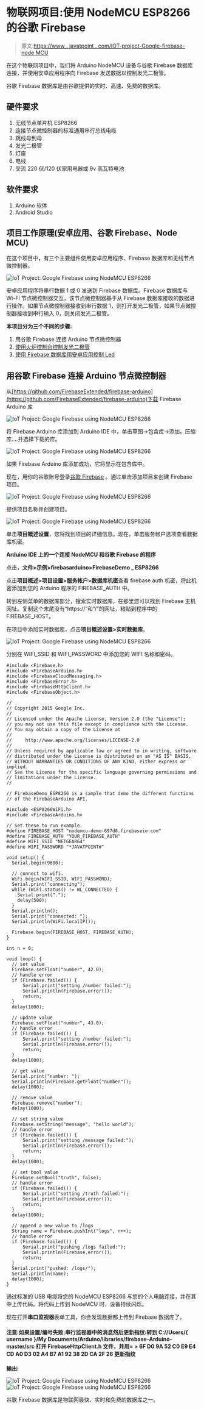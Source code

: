 # 物联网项目:使用 NodeMCU ESP8266 的谷歌 Firebase

> 原文:[https://www . javatpoint . com/IOT-project-Google-firebase-node MCU](https://www.javatpoint.com/iot-project-google-firebase-nodemcu)

在这个物联网项目中，我们将 Arduino NodeMCU 设备与谷歌 Firebase 数据库连接，并使用安卓应用程序向 Firebase 发送数据以控制发光二极管。

谷歌 Firebase 数据库是由谷歌提供的实时、高速、免费的数据库。

## 硬件要求

1.  无线节点单片机 ESP8266
2.  连接节点微控制器的标准通用串行总线电缆
3.  跳线母到母
4.  发光二极管
5.  灯座
6.  电线
7.  交流 220 伏/120 伏家用电器或 9v 高瓦特电池

## 软件要求

1.  Arduino 软体
2.  Android Studio

## 项目工作原理(安卓应用、谷歌 Firebase、Node MCU)

在这个项目中，有三个主要组件使用安卓应用程序、Firebase 数据库和无线节点微控制器。

![IoT Project: Google Firebase using NodeMCU ESP8266](../Images/898d1cbf47a0a259188339eb53ea0784.png)

安卓应用程序将串行数据 1 或 0 发送到 Firebase 数据库。Firebase 数据库与 Wi-Fi 节点微控制器交互，该节点微控制器基于从 Firebase 数据库接收的数据进行操作。如果节点微控制器接收到串行数据 1，则打开发光二极管，如果节点微控制器接收到串行输入 0，则关闭发光二极管。

**本项目分为三个不同的步骤:**

1.  用谷歌 Firebase 连接 Arduino 节点微控制器
2.  [使用火炉控制台控制发光二极管](iot-project-google-firebase-controlling-led-with-nodemcu)
3.  [使用 Firebase 数据库用安卓应用控制 Led](iot-project-google-firebase-controlling-led-using-android-app)

## 用谷歌 Firebase 连接 Arduino 节点微控制器

从[https://github.com/FirebaseExtended/firebase-arduino](https://github.com/FirebaseExtended/firebase-arduino)下载 Firebase Arduino 库

![IoT Project: Google Firebase using NodeMCU ESP8266](../Images/da9af8dd872b2267dc131c6f1290feed.png)

将 Firebase Arduino 库添加到 Arduino IDE 中，单击草图->包含库->添加。压缩库....并选择下载的库。

![IoT Project: Google Firebase using NodeMCU ESP8266](../Images/5f9d7f8a281711daca61a1a4682c5b35.png)

如果 Firebase Arduino 库添加成功，它将显示在包含库中。

现在，用你的谷歌账号登录[谷歌 Firebase]( https://console.firebase.google.com/) 。通过单击添加项目来创建 Firebase 项目。

![IoT Project: Google Firebase using NodeMCU ESP8266](../Images/434c2f5dc05db5d21c13d946be675a78.png)

提供项目名称并创建项目。

![IoT Project: Google Firebase using NodeMCU ESP8266](../Images/7e463da8d129607927fe84f90334e612.png)

单击**项目概述设置**，您将找到项目的详细信息。现在，单击服务帐户选项查看数据库机密。

**Arduino IDE 上的一个连接 NodeMCU 和谷歌 Firebase 的程序**

点击，**文件>示例>firebasarduino>FirebaseDemo _ ESP8266**

点击**项目概述>项目设置>服务帐户>数据库机密**查看 firebase auth 机密，将此机密添加到您的 Arduino 程序的 FIREBASE_AUTH 中。

转到左侧菜单的数据库部分，搜索实时数据库，在那里您可以找到 Firebase 主机网址。复制这个末尾没有“https://”和“/”的网址，粘贴到程序中的 FIREBASE_HOST。

在项目中添加实时数据库，点击**项目概述设置>实时数据库**。

![IoT Project: Google Firebase using NodeMCU ESP8266](../Images/bb13712e833ae217cca8272b3a631107.png)

分别在 WIFI_SSID 和 WIFI_PASSWORD 中添加您的 WIFI 名称和密码。

```
#include <Firebase.h>
#include <FirebaseArduino.h>
#include <FirebaseCloudMessaging.h>
#include <FirebaseError.h>
#include <FirebaseHttpClient.h>
#include <FirebaseObject.h>

//
// Copyright 2015 Google Inc.
//
// Licensed under the Apache License, Version 2.0 (the "License");
// you may not use this file except in compliance with the License.
// You may obtain a copy of the License at
//
//     http://www.apache.org/licenses/LICENSE-2.0
//
// Unless required by applicable law or agreed to in writing, software
// distributed under the License is distributed on an "AS IS" BASIS,
// WITHOUT WARRANTIES OR CONDITIONS OF ANY KIND, either express or implied.
// See the License for the specific language governing permissions and
// limitations under the License.
//

// FirebaseDemo_ESP8266 is a sample that demo the different functions
// of the FirebaseArduino API.

#include <ESP8266WiFi.h>
#include <FirebaseArduino.h>

// Set these to run example.
#define FIREBASE_HOST "nodemcu-demo-697d8.firebaseio.com"
#define FIREBASE_AUTH "YOUR_FIREBASE_AUTH"
#define WIFI_SSID "NETGEAR64"
#define WIFI_PASSWORD "*JAVATPOINT#"

void setup() {
  Serial.begin(9600);

  // connect to wifi.
  WiFi.begin(WIFI_SSID, WIFI_PASSWORD);
  Serial.print("connecting");
  while (WiFi.status() != WL_CONNECTED) {
    Serial.print(".");
    delay(500);
  }
  Serial.println();
  Serial.print("connected: ");
  Serial.println(WiFi.localIP());

  Firebase.begin(FIREBASE_HOST, FIREBASE_AUTH);
}

int n = 0;

void loop() {
  // set value
  Firebase.setFloat("number", 42.0);
  // handle error
  if (Firebase.failed()) {
      Serial.print("setting /number failed:");
      Serial.println(Firebase.error());  
      return;
  }
  delay(1000);

  // update value
  Firebase.setFloat("number", 43.0);
  // handle error
  if (Firebase.failed()) {
      Serial.print("setting /number failed:");
      Serial.println(Firebase.error());  
      return;
  }
  delay(1000);

  // get value 
  Serial.print("number: ");
  Serial.println(Firebase.getFloat("number"));
  delay(1000);

  // remove value
  Firebase.remove("number");
  delay(1000);

  // set string value
  Firebase.setString("message", "hello world");
  // handle error
  if (Firebase.failed()) {
      Serial.print("setting /message failed:");
      Serial.println(Firebase.error());  
      return;
  }
  delay(1000);

  // set bool value
  Firebase.setBool("truth", false);
  // handle error
  if (Firebase.failed()) {
      Serial.print("setting /truth failed:");
      Serial.println(Firebase.error());  
      return;
  }
  delay(1000);

  // append a new value to /logs
  String name = Firebase.pushInt("logs", n++);
  // handle error
  if (Firebase.failed()) {
      Serial.print("pushing /logs failed:");
      Serial.println(Firebase.error());  
      return;
  }
  Serial.print("pushed: /logs/");
  Serial.println(name);
  delay(1000);
}

```

通过标准的 USB 电缆将您的 NodeMCU ESP8266 与您的个人电脑连接，并在其中上传代码。将代码上传到 NodeMCU 时，设备持续闪烁。

现在打开**串口监视器**表单工具，你会发现数据都上传到 Firebase 数据库了。

#### 注意:如果设置/编号失败:串行监视器中的消息然后更新指纹:转到 C://Users/{ username }/My Documents/Arduino/libraries/firebase-Arduino-master/src 打开 FirebaseHttpClient.h 文件，并用= > 6F D0 9A 52 C0 E9 E4 CD A0 D3 02 A4 B7 A1 92 38 2D CA 2F 26 更新指纹

**输出:**

![IoT Project: Google Firebase using NodeMCU ESP8266](../Images/99f6e41251ac06783e77f8a7e14a40b9.png)
![IoT Project: Google Firebase using NodeMCU ESP8266](../Images/7fd4f6f3caa5331efb61fefb67b6b90d.png)

谷歌 Firebase 数据库是物联网最快、实时和免费的数据库之一。